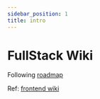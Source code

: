 ```yaml
---
sidebar_position: 1
title: intro
---
```


# FullStack Wiki

Following [roadmap](https://roadmap.sh/full-stack)

Ref: [frontend wiki](https://hestergong.gitbook.io/my-wiki/)